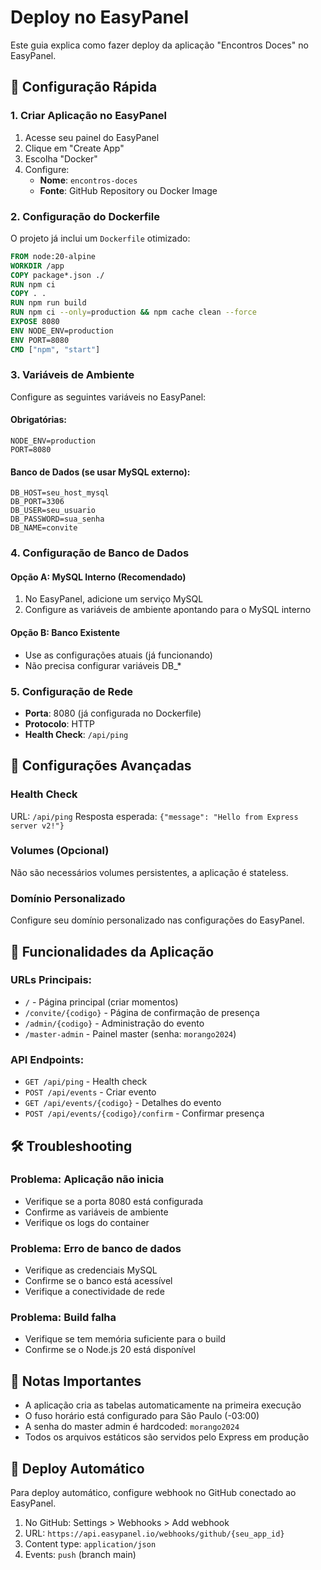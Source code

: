 # Deploy no EasyPanel

Este guia explica como fazer deploy da aplicação "Encontros Doces" no EasyPanel.

## 🚀 Configuração Rápida

### 1. Criar Aplicação no EasyPanel

1. Acesse seu painel do EasyPanel
2. Clique em "Create App"
3. Escolha "Docker"
4. Configure:
   - **Nome**: `encontros-doces`
   - **Fonte**: GitHub Repository ou Docker Image

### 2. Configuração do Dockerfile

O projeto já inclui um `Dockerfile` otimizado:

```dockerfile
FROM node:20-alpine
WORKDIR /app
COPY package*.json ./
RUN npm ci
COPY . .
RUN npm run build
RUN npm ci --only=production && npm cache clean --force
EXPOSE 8080
ENV NODE_ENV=production
ENV PORT=8080
CMD ["npm", "start"]
```

### 3. Variáveis de Ambiente

Configure as seguintes variáveis no EasyPanel:

#### Obrigatórias:

```env
NODE_ENV=production
PORT=8080
```

#### Banco de Dados (se usar MySQL externo):

```env
DB_HOST=seu_host_mysql
DB_PORT=3306
DB_USER=seu_usuario
DB_PASSWORD=sua_senha
DB_NAME=convite
```

### 4. Configuração de Banco de Dados

#### Opção A: MySQL Interno (Recomendado)

1. No EasyPanel, adicione um serviço MySQL
2. Configure as variáveis de ambiente apontando para o MySQL interno

#### Opção B: Banco Existente

- Use as configurações atuais (já funcionando)
- Não precisa configurar variáveis DB\_\*

### 5. Configuração de Rede

- **Porta**: 8080 (já configurada no Dockerfile)
- **Protocolo**: HTTP
- **Health Check**: `/api/ping`

## 🔧 Configurações Avançadas

### Health Check

URL: `/api/ping`
Resposta esperada: `{"message": "Hello from Express server v2!"}`

### Volumes (Opcional)

Não são necessários volumes persistentes, a aplicação é stateless.

### Domínio Personalizado

Configure seu domínio personalizado nas configurações do EasyPanel.

## 📱 Funcionalidades da Aplicação

### URLs Principais:

- `/` - Página principal (criar momentos)
- `/convite/{codigo}` - Página de confirmação de presença
- `/admin/{codigo}` - Administração do evento
- `/master-admin` - Painel master (senha: `morango2024`)

### API Endpoints:

- `GET /api/ping` - Health check
- `POST /api/events` - Criar evento
- `GET /api/events/{codigo}` - Detalhes do evento
- `POST /api/events/{codigo}/confirm` - Confirmar presença

## 🛠️ Troubleshooting

### Problema: Aplicação não inicia

- Verifique se a porta 8080 está configurada
- Confirme as variáveis de ambiente
- Verifique os logs do container

### Problema: Erro de banco de dados

- Verifique as credenciais MySQL
- Confirme se o banco está acessível
- Verifique a conectividade de rede

### Problema: Build falha

- Verifique se tem memória suficiente para o build
- Confirme se o Node.js 20 está disponível

## 📝 Notas Importantes

- A aplicação cria as tabelas automaticamente na primeira execução
- O fuso horário está configurado para São Paulo (-03:00)
- A senha do master admin é hardcoded: `morango2024`
- Todos os arquivos estáticos são servidos pelo Express em produção

## 🚀 Deploy Automático

Para deploy automático, configure webhook no GitHub conectado ao EasyPanel.

1. No GitHub: Settings > Webhooks > Add webhook
2. URL: `https://api.easypanel.io/webhooks/github/{seu_app_id}`
3. Content type: `application/json`
4. Events: `push` (branch main)
